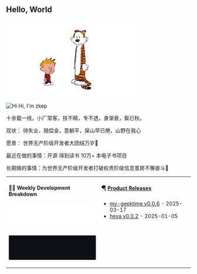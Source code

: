 ## Hello, World

![](https://raw.githubusercontent.com/zkep/zkep/master/images/calvin-and-hobbes.gif)

<img src='https://qpluspicture.oss-cn-beijing.aliyuncs.com/6LjjQA/Hi.gif' alt='Hi' width="24"/> Hi, I'm zkep

十余载一线，小厂常客，技不精，专不透，身渐衰，鬓已秋。

现状： 待失业，赔偿金，意躺平，屎山早已倦，山野在我心

愿景： 世界无产阶级开发者大团结万岁🎉

最近在做的事情：开源 得到读书 10万+ 本电子书项目

长期做的事情：为世界无产阶级开发者打破权贵阶级信息茧房不懈奋斗🎉



<table width="960px">
<tr>
<td valign="top" width="50%">

#### 🏊‍♂️ Weekly Development Breakdown

![light](https://raw.githubusercontent.com/zkep/zkep/master/images/wakatime_weekly_language_stats.svg#gh-light-mode-only)

![dark](https://raw.githubusercontent.com/zkep/zkep/master/images/wakatime_weekly_language_stats_black.svg#gh-dark-mode-only)

</td>
<td valign="top" width="50%">

#### 🪂 <a href="https://github.com/zkep/zkep/blob/master/releases.md" target="_blank">Product Releases</a>

<!-- recent_releases starts -->
* <a href='https://github.com/zkep/my-geektime/releases/tag/v0.0.6' target='_blank'>my-geektime v0.0.6</a> - 2025-03-17
* <a href='https://github.com/zkep/heya/releases/tag/v0.0.2' target='_blank'>heya v0.0.2</a> - 2025-01-05
<!-- recent_releases ends -->

</td>
</tr>

</table>
